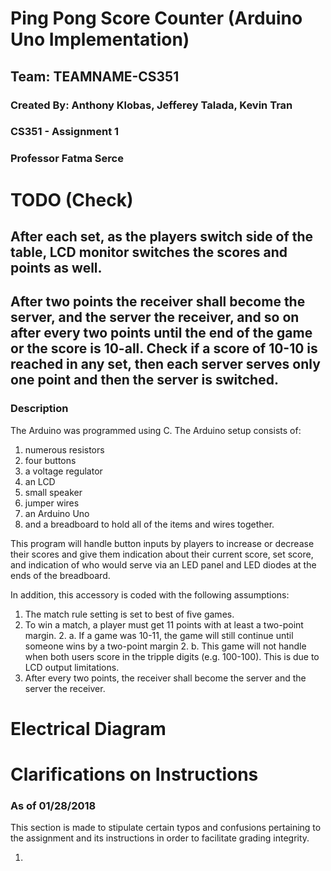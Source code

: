 # Ping Pong Score Counter (Arduino Uno Implementation)
## Team: TEAMNAME-CS351
### Created By: Anthony Klobas, Jefferey Talada, Kevin Tran
### CS351 - Assignment 1
### Professor Fatma Serce

# TODO (Check)
## After each set, as the players switch side of the table, LCD monitor switches the scores and points as well.
## After two points the receiver shall become the server, and the server the receiver, and so on after every two points until the end of the game or the score is 10-all. Check if a score of 10-10 is reached in any set, then each server serves only one point and then the server is switched. 

### Description
The Arduino was programmed using C. The Arduino setup consists of: 
1. numerous resistors
2. four buttons
3. a voltage regulator
4. an LCD 
5. small speaker
6. jumper wires
7. an Arduino Uno
8. and a breadboard to hold all of the items and wires together. 

This program will handle button inputs by players to increase or decrease their scores and give them indication about their current score, set score, and indication of who would serve via an LED panel and LED diodes at the ends of the breadboard. 

In addition, this accessory is coded with the following assumptions: 
1. The match rule setting is set to best of five games. 
2. To win a match, a player must get 11 points with at least a two-point margin. 
	2. a. If a game was 10-11, the game will still continue until someone wins by a two-point margin
	2. b. This game will not handle when both users score in the tripple digits (e.g. 100-100). This is due to LCD output limitations. 
3. After every two points, the receiver shall become the server and the server the receiver. 

# Electrical Diagram


# Clarifications on Instructions
### As of 01/28/2018
This section is made to stipulate certain typos and confusions pertaining to the assignment and its instructions in order to facilitate grading integrity. 

1. 